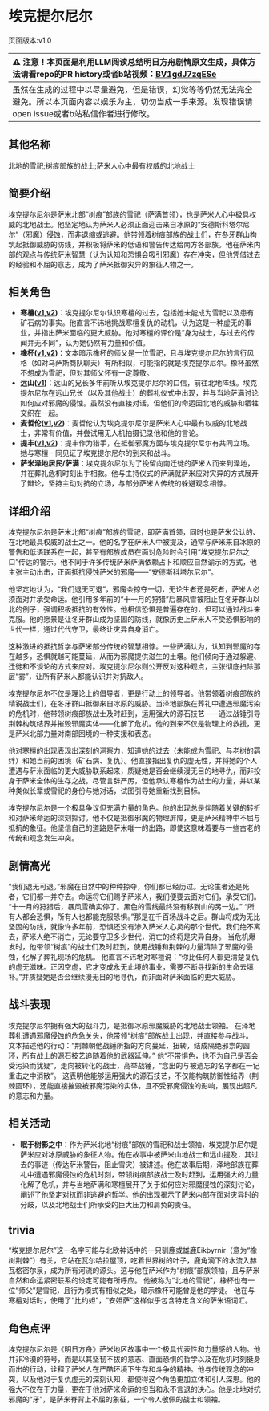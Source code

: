 # 埃克提尔尼尔
页面版本:v1.0
 

| :warning: 注意！本页面是利用LLM阅读总结明日方舟剧情原文生成，具体方法请看repo的PR history或者b站视频：[BV1gdJ7zqESe](https://www.bilibili.com/video/BV1gdJ7zqESe/)         |
|:----------------------------|
| 虽然在生成的过程中以尽量避免，但是错误，幻觉等等仍然无法完全避免。所以本页面内容以娱乐为主，切勿当成一手来源。发现错误请open issue或者b站私信作者进行修改。|



## 其他名称
北地的雪祀;树痕部族的战士;萨米人心中最有权威的北地战士
## 简要介绍
埃克提尔尼尔是萨米北部“树痕”部族的雪祀（萨满首领），也是萨米人心中极具权威的北地战士。他坚定地认为萨米人必须正面迎击来自冰原的“安德斯科塔尔尼尔”（邪魔）侵蚀，而非退缩或逃避。他带领着树痕部族的战士们，在冬牙群山构筑起抵御威胁的防线，并积极将萨米的低语和警告传达给南方各部族。他在萨米内部的观点与传统萨米智慧（认为认知和恐惧会吸引邪魔）存在冲突，但他凭借过去的经验和不屈的意志，成为了萨米抵御灾异的象征人物之一。
## 相关角色
-   **寒檀([v1](char_341_sntlla.md),[v2](../char_v3/char_341_sntlla.md))**：埃克提尔尼尔认识寒檀的过去，包括她未能成为雪祀以及患有矿石病的事实。他直言不讳地挑战寒檀复仇的动机，认为这是一种虚无的事业，并指出萨米面临的更大威胁。他对寒檀的评价是“身为战士，与过去的传闻并无不同”，认为她仍然有力量和价值。
-   **橡杯([v1](extended_char_xiang_bei.md),[v2](../char_v3/extended_char_xiang_bei.md))**：文本暗示橡杯的师父是一位雪祀，且与埃克提尔尼尔的言行风格（如对乌萨斯商队聊天）有所相似，可能指的就是埃克提尔尼尔。橡杯虽然不想成为雪祀，但对其师父怀有一定尊敬。
-   **远山([v1](char_109_fmout.md))**：远山的兄长多年前听从埃克提尔尼尔的口信，前往北地阵线。埃克提尔尼尔在远山兄长（以及其他战士）的葬礼仪式中出现，并与当地萨满讨论如何应对邪魔的侵蚀。虽然没有直接对话，但他们的命运因北地的威胁和牺牲交织在一起。
-   **麦哲伦([v1](char_248_mgllan.md),[v2](../char_v3/char_248_mgllan.md))**：麦哲伦认为埃克提尔尼尔是萨米人心中最有权威的北地战士，非常有价值，并尝试用无人机拍摄记录他和他的言论。
-   **提丰([v1](char_2012_typhon.md),[v2](../char_v3/char_2012_typhon.md))**：提丰作为猎手，在抵御邪魔方面与埃克提尔尼尔有共同立场。她与寒檀一同见证了埃克提尔尼尔的到来和战斗。
-   **萨米泽地居民/萨满**：埃克提尔尼尔为了挽留向南迁徙的萨米人而来到泽地，并在葬礼危机时刻出手相救。他与主持仪式的萨满就萨米应对灾异的方式展开了辩论，坚持主动对抗的立场，与部分萨米人传统的躲避观念相悖。
## 详细介绍
埃克提尔尼尔是萨米北部“树痕”部族的雪祀，即萨满首领，同时也是萨米公认的、在北地最具权威的战士之一。他的名字在萨米人中被提及，通常与萨米来自冰原的警告和低语联系在一起，甚至有部族成员在面对危险时会引用“埃克提尔尼尔之口”传达的警示。他不同于许多传统萨米萨满依赖占卜和顺应自然谕示的方式，他主张主动出击，正面抵抗侵蚀萨米的邪魔——“安德斯科塔尔尼尔”。

他坚定地认为，“我们退无可退”，邪魔会掠夺一切，无论生者还是死者，萨米人必须面对并承受命运。他引用多年前的“十一月的狩猎”后暴风雪被阻止在冬牙群山以北的例子，强调积极抵抗的有效性。他相信恐惧是普遍存在的，但可以通过战斗来克服。他的愿景是让冬牙群山成为坚固的防线，就像历史上萨米人不受恐惧影响的世代一样，通过代代守卫，最终让灾异自身消亡。

这种激进的抵抗哲学与萨米部分传统的智慧相悖。一些萨满认为，认知到邪魔的存在越多，恐惧就越可能蔓延，从而为邪魔提供滋生的土壤。他们倾向于通过躲避、迁徙和不谈论的方式来应对。埃克提尔尼尔则公开反对这种观点，主张彻底扫除那层“雾”，让所有萨米人都能认识并对抗敌人。

埃克提尔尼尔不仅是理论上的倡导者，更是行动上的领导者。他带领着树痕部族的精锐战士们，在冬牙群山抵御来自冰原的威胁。当泽地部族在葬礼中遭遇邪魔污染的危机时，他带领树痕部族战士及时赶到，运用强大的源石技艺——通过战锤引导荆棘构筑结界并摧毁邪魔实体——化解了危机。他的到来不仅是物理上的救援，更是萨米北部力量对南部困境的一种支援和表态。

他对寒檀的出现表现出深刻的洞察力，知道她的过去（未能成为雪祀、与老树的羁绊）和她当前的困境（矿石病、复仇）。他直接指出复仇的虚无性，并将她的个人遭遇与萨米面临的更大威胁联系起来，质疑她是否会继续漫无目的地寻仇，而非投身于萨米全体的生存之战。尽管言辞严厉，但他承认寒檀作为战士的力量，并以某种类似长辈或雪祀的身份与她对话，试图引导她重新找到目标。

埃克提尔尼尔是一个极具争议但充满力量的角色。他的出现总是伴随着关键的转折和对萨米命运的深刻探讨。他不仅是抵御邪魔的物理屏障，更是萨米精神中不屈与抵抗的象征。他坚信自己的道路是萨米唯一的出路，即使这意味着要与一些古老的传统和观念发生冲突。
## 剧情高光
“我们退无可退。”邪魔在自然中的种种掠夺，你们都已经历过。无论生者还是死者，它们都一并夺去。命运将它们赐予萨米人，我们便要去面对它们，承受它们。
“十一月的狩猎后，暴风雪确实停了。黑色的雪线最终没有移到山的另一边。”
“所有人都会恐惧，所有人也都能克服恐惧。”那是在千百场战斗之后。群山将成为无比坚固的防线，就像许多年前，恐惧还没有渗入萨米人心灵的那个世代。我们绝不离去，萨米人绝不消亡，无论要守卫多少世代，消亡的终将是灾异自身。
当危机爆发时，他带领“树痕”的战士们及时赶到，使用战锤和荆棘的力量清除了邪魔的侵蚀，化解了葬礼现场的危机。
他直言不讳地对寒檀说：“你比任何人都更清楚复仇的虚无滋味。正因空虚，它才变成永无止境的事业，需要不断寻找新的生命去填补。”并质疑她是否会继续漫无目的地寻仇，而非面对萨米面临的更大威胁。
## 战斗表现
埃克提尔尼尔拥有强大的战斗力，是抵御冰原邪魔威胁的北地战士领袖。
在泽地葬礼遭遇邪魔侵蚀的危急关头，他带领“树痕”部族战士出现，并直接参与战斗。
文本描述他的行动：“荆棘朝他战锤所指的方向蔓延，扭转，结成隔绝邪祟的圆环，所有战士的源石技艺追随着他的武器延伸。”
他“不带惧色，也不为自己是否会受污染而犹疑”，走向被转化的战士，高举战锤，“念出的与被遗忘的名字都在一记重击之中消散”。
这表明他能够运用强大的源石技艺，不仅能构筑防御性结界（荆棘圆环），还能直接摧毁被邪魔污染的实体，且不受邪魔侵蚀的影响，展现出超凡的意志和力量。
## 相关活动
-   **眠于树影之中**：作为萨米北地“树痕”部族的雪祀和战士领袖，埃克提尔尼尔是萨米应对冰原威胁的象征人物。他在故事中被萨米山地战士和远山提及，其过去的事迹（传达萨米警告，阻止雪灾）被讲述。他在故事后期，泽地部族在葬礼中遭遇邪魔侵蚀的危机时刻，带领树痕部族战士及时赶到，运用强大的力量化解了危机，并与当地萨满和寒檀展开了关于如何应对邪魔侵蚀的深刻讨论，阐述了他坚定对抗而非逃避的哲学。他的出现揭示了萨米内部在面对灾异时的分歧，以及北地战士们所承受的巨大压力和肩负的责任。
## trivia
“埃克提尔尼尔”这一名字可能与北欧神话中的一只驯鹿或雄鹿Eikþyrnir（意为“橡树荆棘”）有关，它站在瓦尔哈拉屋顶，吃着世界树的叶子，鹿角滴下的水流入赫瓦格密尔泉，成为所有河流的源头。这与他在萨米作为“树痕”部族领袖，且与萨米自然和命运紧密联系的设定可能有所呼应。
他被称为“北地的雪祀”，橡杯也有一位“师父”是雪祀，且行为模式有相似之处，暗示橡杯可能曾是他的学徒。
他在与寒檀对话时，使用了“比约妲”，“安妲萨”这样似乎包含特定含义的萨米语词汇。
## 角色点评
埃克提尔尼尔是《明日方舟》萨米地区故事中一个极具代表性和力量感的人物。他并非冷漠的符号，而是以其坚韧不拔的意志、直面恐惧的哲学以及在危机时刻挺身而出的行动，诠释了萨米人在严酷环境下生存和斗争的精神。他与传统观念的冲突，以及他对于复仇虚无的深刻认知，都使得这个角色更加立体和引人深思。他的强大不仅在于力量，更在于他对萨米命运的担当和永不言退的决心。他是北地对抗邪魔的“牙”，是萨米脊背上不屈的象征，一个令人敬佩的战士和领袖。
